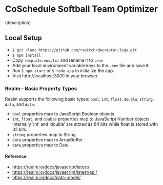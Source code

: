 # CoSchedule Softball Team Optimizer
(description)

## Local Setup
- `$ git clone https://github.com/rveitch/docraptor-logs.git`
- `$ npm install`
- Copy `template.env.txt` and rename it to `.env`
- Add your local environment variable keys to the `.env` file and save it.
- Run `$ npm start` or `$ node app` to initialize the app.
- Visit http://localhost:3000 in your browser.

### Realm - Basic Property Types
Realm supports the following basic types: `bool`, `int`, `float`, `double`, `string`, `data`, and `date`.
- `bool` properties map to JavaScript Boolean objects
- `int`, `float`, and `double` properties map to JavaScript Number objects. Internally ‘int’ and ‘double’ are stored as 64 bits while float is stored with 32 bits.
- `string` properties map to String
- `data` properties map to ArrayBuffer
- `date` properties map to Date

#### Reference
- https://realm.io/docs/javascript/latest/
- https://realm.io/docs/javascript/latest/api/
- https://realm.io/docs/data-model/
